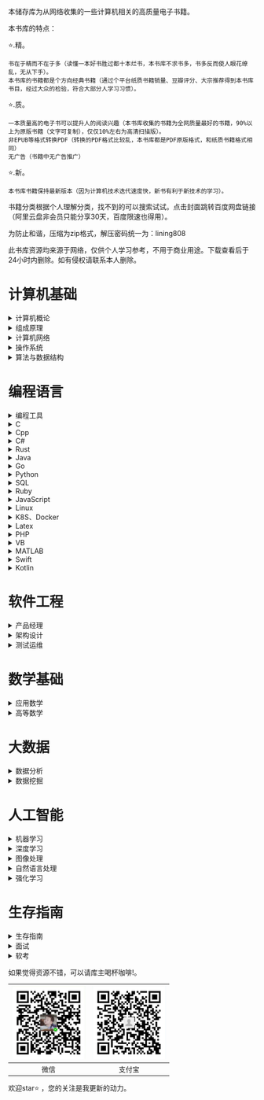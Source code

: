 本储存库为从网络收集的一些计算机相关的高质量电子书籍。

本书库的特点：

⭐.精。

    书在于精而不在于多（读懂一本好书胜过都十本烂书，本书库不求书多，书多反而使人眼花缭乱，无从下手）。
    本书库的书籍都是个方向经典书籍（通过个平台纸质书籍销量、豆瓣评分、大宗推荐得到本书库书目，经过大众的检验，符合大部分人学习习惯）。

⭐.质。

    一本质量高的电子书可以提升人的阅读兴趣（本书库收集的书籍为全网质量最好的书籍，90%以上为原版书籍（文字可复制），仅仅10%左右为高清扫描版）。
    非EPUB等格式转换PDF（转换的PDF格式比较乱，本书库都是PDF原版格式，和纸质书籍格式相同）
    无广告（书籍中无广告推广）

⭐.新。

    本书库书籍保持最新版本（因为计算机技术迭代速度快，新书有利于新技术的学习）。

书籍分类根据个人理解分类，找不到的可以搜索试试。点击封面跳转百度网盘链接（阿里云盘非会员只能分享30天，百度限速也得用）。

为防止和谐，压缩为zip格式，解压密码统一为：lining808

此书库资源均来源于网络，仅供个人学习参考，不用于商业用途。下载查看后于24小时内删除。如有侵权请联系本人删除。

# 计算机基础

<details>
<summary>计算机概论</summary>

| <a href=" "> <img src="images/计算机概论/大话计算机 卷1-3.jpg" width="150px"   /></a> | <a href=" "> <img src="images/计算机概论/计算机科学技术百科全书 (第三版).jpg" width="150px"   /></a> | <a href=" "> <img src="images/计算机概论/计算机科学概论 (第13版).jpg" width="150px"   /></a> | <a href=" "> <img src="images/计算机概论/计算机科学导论（第4版）.jpg" width="150px"  /></a> |
|----------------------------------------------------------------------------|-----------------------------------------------------------------------------------|--------------------------------------------------------------------------------|-----------------------------------------------------------------------------|
| 大话计算机 卷1-3                                                                 | 计算机科学技术百科全书<br> (第三版)                                                             | 计算机科学概论<br> (第13版)                                                             | 计算机科学导论<br>（第4版）                                                            |

</details>


<details>
<summary>组成原理</summary>

| <a href=" "> <img src="images/组成原理/计算机组成  结构化方法（原书第6版）.jpg" width="150px"  /></a> | <a href=" "> <img src="images/组成原理/计算机组成与设计 硬件软件接口 (第5版).jpg" width="150px"   /></a> | <a href=" "> <img src="images/组成原理/计算机组成与设计：硬件软件接口（ARM版）.jpg" width="150px"   /></a> | <a href=" "> <img src="images/组成原理/计算机组成与设计：硬件软件接口（RISC-V版）.jpg" width="150px"   /></a> | <a href=" "> <img src="images/组成原理/手把手教你设计CPU-RISC-V处理器篇.jpg" width="150px"  /></a> |
|-----------------------------------------------------------------------------------|--------------------------------------------------------------------------------------|--------------------------------------------------------------------------------------|-----------------------------------------------------------------------------------------|-------------------------------------------------------------------------------------|
| 计算机组成 <br>（原书第6版）                                                                 | 计算机组成与设计 <br> (第5版)                                                                  | 计算机组成与设计<br>（ARM版）                                                                   | 计算机组成与设计<br>（原书第5版·RISC-V版）                                                             | 手把手教你设计<br>CPU-RISC-V处理器篇                                                           |

| <a href=" "> <img src="images/组成原理/电脑组装、维护、维修全能一本通.jpg" width="150px"   /></a> | <a href=" "> <img src="images/组成原理/计算机组装与维护.jpg" width="150px"  /></a> |
|--------------------------------------------------------------------------------|------------------------------------------------------------------------|
| 电脑组装、维护、维修<br>全能一本通                                                            | 计算机组装与维护                                                               |

</details>

<details>
<summary>计算机网络</summary>

| <a href=" "> <img src="images/计算机网络/计算机网络 (第8版).jpg" width="150px"  /></a> | <a href=" "> <img src="images/计算机网络/计算机网络 自顶向下方法 (第七版).jpg" width="150px"   /></a> | <a href=" "> <img src="images/计算机网络/网络是怎样连接的.jpg" width="150px"   /></a> | <a href=" "> <img src="images/计算机网络/TCP IP详解 (第2版).jpg" width="150px"   /></a> | <a href=" "> <img src="images/计算机网络/计算机网络 系统方法 (第5版).jpg" width="150px"  /></a> |
|----------------------------------------------------------------------------|------------------------------------------------------------------------------------|--------------------------------------------------------------------------|--------------------------------------------------------------------------------|---------------------------------------------------------------------------------|
| 计算机网络 (第8版)                                                                | 计算机网络 <br>自顶向下方法 (第七版)                                                             | 网络是怎样连接的                                                                 | TCP IP详解 (第2版)                                                                 | 计算机网络 <br>系统方法 (第5版)                                                            |

| <a href=" "> <img src="images/计算机网络/图解HTTP.jpg" width="150px"   /></a> | <a href=" "> <img src="images/计算机网络/图解TCPIP协议.jpg" width="150px"  /></a> |
|------------------------------------------------------------------------|--------------------------------------------------------------------------|
| 图解HTTP                                                                 | 图解TCPIP协议                                                                |

</details>

<details>
<summary>操作系统</summary>

| <a href=" "> <img src="images/操作系统/深入理解计算机系统（原书第3版）.jpg" width="150px"   /></a> | <a href=" "> <img src="images/操作系统/现代操作系统 (第4版).jpg" width="150px"   /></a> | <a href=" "> <img src="images/操作系统/操作系统导论.jpg" width="150px"  /></a> |
|---------------------------------------------------------------------------------|-----------------------------------------------------------------------------|----------------------------------------------------------------------|
| 深入理解计算机系统<br>（原书第3版）                                                            | 现代操作系统<br> (第4版)                                                            | 操作系统导论                                                               |

</details>

<details>
<summary>算法与数据结构</summary>

| <a href=" "> <img src="images/算法与数据结构/算法导论（原书第3版）.jpg" width="150px"  /></a> | <a href=" "> <img src="images/算法与数据结构/算法  (第4版).jpg" width="150px"   /></a> | <a href=" "> <img src="images/算法与数据结构/计算机程序设计艺术1.jpg" width="150px"   /></a> | <a href=" "> <img src="images/算法与数据结构/labuladong的算法小抄 .jpg" width="150px"   /></a> | <a href=" "> <img src="images/算法与数据结构/LeetCode 101 (C++ Version).jpg" width="150px"  /></a> |
|------------------------------------------------------------------------------|-----------------------------------------------------------------------------|------------------------------------------------------------------------------|------------------------------------------------------------------------------------|---------------------------------------------------------------------------------------------|
| 算法导论<br>（原书第3版）                                                              | 算法  (第4版)                                                                   | 计算机程序设计艺术                                                                    | labuladong的<br>算法小抄                                                                | LeetCode 101 <br>(C++ Version)                                                              |

| <a href=" "> <img src="images/算法与数据结构/编程珠玑.jpg" width="150px"  /></a> | <a href=" "> <img src="images/算法与数据结构/大话数据结构【溢彩加强版】.jpg" width="150px"   /></a> | <a href=" "> <img src="images/算法与数据结构/算法图解.jpg" width="150px"   /></a> | <a href=" "> <img src="images/算法与数据结构/漫画算法 小灰的算法之旅.jpg" width="150px"   /></a> | <a href=" "> <img src="images/算法与数据结构/数据结构 (第3版).jpg" width="150px"  /></a> |
|-----------------------------------------------------------------------|---------------------------------------------------------------------------------|------------------------------------------------------------------------|--------------------------------------------------------------------------------|-----------------------------------------------------------------------------|
| 编程珠玑                                                                  | 大话数据结构<br>【溢彩加强版】                                                               | 算法图解                                                                   | 漫画算法 小灰的算法之旅                                                                   | 数据结构 (第3版)                                                                  |

| <a href=" "> <img src="images/算法与数据结构/数据结构与算法分析 C语言描述（原书第2版）.jpg" width="150px"  /></a> | <a href=" "> <img src="images/算法与数据结构/数据结构与算法图解.jpg" width="150px"   /></a> | <a href=" "> <img src="images/算法与数据结构/算法笔记.jpg" width="150px"   /></a> | <a href=" "> <img src="images/算法与数据结构/算法精粹.jpg" width="150px"   /></a> | <a href=" "> <img src="images/算法与数据结构/算法设计与分析基础 (第3版).jpg" width="150px"  /></a> |
|-----------------------------------------------------------------------------------------|-----------------------------------------------------------------------------|------------------------------------------------------------------------|------------------------------------------------------------------------|----------------------------------------------------------------------------------|
| 数据结构与算法分析<br> C语言描述（原书第2版）                                                              | 数据结构与算法图解                                                                   | 算法笔记                                                                   | 算法精粹                                                                   | 算法设计与分析基础 <br>(第3版)                                                              |

</details>

# 编程语言

<details>
<summary>编程工具</summary>

| <a href=" "> <img src="images/编程工具/PyCharm 中文指南（Win版）v2.0.jpg" width="150px"   /></a> | <a href=" "> <img src="images/编程工具/VSCode权威指南.jpg" width="150px"   /></a> | <a href=" "> <img src="images/编程工具/精通Git (第2版).jpg" width="150px"  /></a> |
|---------------------------------------------------------------------------------------|---------------------------------------------------------------------------|---------------------------------------------------------------------------|
| PyCharm 中文指南<br>（Win版）v2.0                                                            | VSCode权威指南                                                                | 精通Git (第2版)                                                               |

</details>

<details>
<summary>C</summary>

| <a href="https://www.aliyundrive.com/s/2WgK4Q8jePB"> <img src="images/C/C程序设计语言（第2版）.jpg" width="150px"  /></a> | <a href="https://www.aliyundrive.com/s/G61ZLWWcwwf"> <img src="images/C/C Primer Plus（第6版）.jpg" width="150px"   /></a> | <a href="https://www.aliyundrive.com/s/exG7bkEQFQM"> <img src="images/C/C语言程序设计 现代方法 (第2版.修订版).jpg" width="150px"   /></a> | <a href="https://www.aliyundrive.com/s/ndY5mSfWGP5"> <img src="images/C/C和指针.jpg" width="150px"  /></a> |
|-----------------------------------------------------------------------------------------------------------------|------------------------------------------------------------------------------------------------------------------------|----------------------------------------------------------------------------------------------------------------------------|---------------------------------------------------------------------------------------------------------|
| C程序设计语言<br>（第2版）                                                                                                | C Primer Plus<br>（第6版）                                                                                                 | C语言程序设计<br>现代方法 (第2版修订版)                                                                                                   | C和指针                                                                                                    |

</details>


<details>
<summary>Cpp</summary>

| <a href="https://www.aliyundrive.com/s/4r9SB5zsibz"> <img src="images/Cpp/C++ Primer (第5版).jpg" width="150px"  /></a> | <a href="https://www.aliyundrive.com/s/Kw8koygqdFk"> <img src="images/Cpp/C++ Primer习题集（第5版）.jpg" width="150px"   /></a> | <a href="https://www.aliyundrive.com/s/zfeuE9JyPKh"> <img src="images/Cpp/C++ Primer Plus (第6版).jpg" width="150px"   /></a> | <a href="https://www.aliyundrive.com/s/ztPFxEkChdC"> <img src="images/Cpp/C++标准库 (第2版) .jpg" width="150px"   /></a> | <a href="https://www.aliyundrive.com/s/xdssexskRE7"> <img src="images/Cpp/C++程序设计语言（特别版）.jpg" width="150px"  /></a> |
|-----------------------------------------------------------------------------------------------------------------------|--------------------------------------------------------------------------------------------------------------------------|-----------------------------------------------------------------------------------------------------------------------------|---------------------------------------------------------------------------------------------------------------------|---------------------------------------------------------------------------------------------------------------------|
| C++ Primer<br>(第5版)                                                                                                   | C++ Primer习题集<br>（第5版）                                                                                                   | C++ Primer Plus<br> (第6版)                                                                                                   | C++标准库<br>(第2版)                                                                                                     | C++程序设计语言<br>（特别版）                                                                                                  |

| <a href="https://www.aliyundrive.com/s/UpPk3XjTEmU"> <img src="images/Cpp/C++程序设计语言 第1～3部分（第4版）.jpg" width="150px"  /></a> | <a href="https://www.aliyundrive.com/s/9TB5iwj2LeJ"> <img src="images/Cpp/C++程序设计语言 第4部分（第4版）.jpg" width="150px"   /></a> | <a href="https://www.aliyundrive.com/s/GBemcPtuvzA"> <img src="images/Cpp/C++20高级编程（第5版）.jpg" width="150px"   /></a> | <a href="https://www.aliyundrive.com/s/AKq8BuXhzgj"> <img src="images/Cpp/Effective Modern C++.jpg" width="150px"   /></a> | <a href="https://www.aliyundrive.com/s/pQZmpEeyNem"> <img src="images/Cpp/More Effective C++.jpg" width="150px"  /></a> |
|----------------------------------------------------------------------------------------------------------------------------|---------------------------------------------------------------------------------------------------------------------------|----------------------------------------------------------------------------------------------------------------------|----------------------------------------------------------------------------------------------------------------------------|-------------------------------------------------------------------------------------------------------------------------|
| C++程序设计语言<br>第1～3部分（第4版）                                                                                                   | C++程序设计语言<br>第4部分（第4版）                                                                                                    | C++20高级编程<br>（第5版）                                                                                                   | Effective Modern C++                                                                                                       | More Effective C++                                                                                                      |

| <a href="https://www.aliyundrive.com/s/UpPk3XjTEmU"> <img src="images/Cpp/明解C++.jpg" width="150px"  /></a> | <a href="https://www.aliyundrive.com/s/9TB5iwj2LeJ"> <img src="images/Cpp/C++ Templates (第2版·中文版).jpg" width="150px"   /></a> | 
|------------------------------------------------------------------------------------------------------------|-------------------------------------------------------------------------------------------------------------------------------|
| 明解C++                                                                                                      | C++ Templates<br> (第2版·中文版)                                                                                                   | 

</details>


<details>
<summary>C#</summary>

| <a href="https://www.aliyundrive.com/s/Ek9CSW2t1G4"> <img src="images/Csharp/深入理解C（第3版）.jpg" width="150px"  /></a> | <a href="https://www.aliyundrive.com/s/4Z8meSc2ZXa"> <img src="images/Csharp/C 图解教程  (第5版).jpg" width="150px"   /></a> |
|--------------------------------------------------------------------------------------------------------------------|------------------------------------------------------------------------------------------------------------------------|
| 深入理解C#<br>（第3版）                                                                                                    | C# 图解教程<br>(第5版)                                                                                                       | 

</details>

<details>
<summary>Rust</summary>

| <a href="https://www.aliyundrive.com/s/Ek9CSW2t1G4"> <img src="images/Rust/Rust 程序设计（第2版）.jpg" width="150px"  /></a> | <a href="https://www.aliyundrive.com/s/4Z8meSc2ZXa"> <img src="images/Rust/精通Rust(第2版).jpg" width="150px"   /></a> |
|----------------------------------------------------------------------------------------------------------------------|--------------------------------------------------------------------------------------------------------------------|
| Rust 程序设计<br>（第2版）                                                                                                   | 精通Rust(第2版)                                                                                                        | 

</details>

<details>
<summary>Java</summary>

| <a href=" "> <img src="images/Java/Java编程思想 (第5版).jpg" width="150px"  /></a> | <a href=" "> <img src="images/Java/深入理解Java虚拟机（第3版）.jpg" width="150px"   /></a> | <a href=" "> <img src="images/Java/Java核心技术·卷I（原书第12版）.jpg" width="150px"   /></a> | <a href=" "> <img src="images/Java/Java实战 (第2版).jpg" width="150px"   /></a> | <a href=" "> <img src="images/Java/Effective Java (第3版).jpg" width="150px"  /></a> |
|------------------------------------------------------------------------------|---------------------------------------------------------------------------------|------------------------------------------------------------------------------------|-----------------------------------------------------------------------------|------------------------------------------------------------------------------------|
| Java编程思想<br> (第5版)                                                           | 深入理解Java虚拟机<br>（第3版）                                                            | Java核心技术<br>（原书第12版）                                                               | Java实战 (第2版)                                                                | Effective Java<br> (第3版)                                                           |

| <a href=" "> <img src="images/Java/spring boot Vue3.jpg" width="150px"  /></a> | <a href=" "> <img src="images/Java/spring boot实战：.jpg" width="150px"   /></a> | <a href=" "> <img src="images/Java/Spring Boot实战.jpg" width="150px"   /></a> | <a href=" "> <img src="images/Java/Spring实战（第6版）.jpg" width="150px"   /></a> | <a href=" "> <img src="images/Java/Spring微服务实战（第2版）.jpg" width="150px"  /></a> |
|--------------------------------------------------------------------------------|-------------------------------------------------------------------------------|------------------------------------------------------------------------------|------------------------------------------------------------------------------|--------------------------------------------------------------------------------|
| spring boot Vue3                                                               | spring boot实战：                                                                | Spring Boot实战                                                                | Spring实战（第6版）                                                                | Spring微服务实战<br>（第2版）                                                           |

</details>


<details>
<summary>Go</summary>

| <a href=" "> <img src="images/Go/Go语言圣经.jpg" width="150px"   /></a> | <a href=" "> <img src="images/Go/Go语言学习笔记.jpg" width="150px"  /></a> |
|---------------------------------------------------------------------|----------------------------------------------------------------------|
| Go程序设计语言                                                            | Go语言学习笔记                                                             |

</details>

<details>
<summary>Python</summary>

| <a href=" "> <img src="images/Python/Effect Python.jpg" width="150px"  /></a> | <a href=" "> <img src="images/Python/Flash Web开发 (第2版).jpg" width="150px"   /></a> | <a href=" "> <img src="images/Python/Flask Web开发实战.jpg" width="150px"   /></a> | <a href=" "> <img src="images/Python/Pandas数据处理与分析.jpg" width="150px"   /></a> | <a href=" "> <img src="images/Python/Python asyncio 并发编程.jpg" width="150px"  /></a> |
|-------------------------------------------------------------------------------|------------------------------------------------------------------------------------|--------------------------------------------------------------------------------|--------------------------------------------------------------------------------|-------------------------------------------------------------------------------------|
| Effect Python                                                                 | Flash Web开发<br> (第2版)                                                              | Flask Web开发实战                                                                  | Pandas数据处理与分析                                                                  | Python asyncio <br>并发编程                                                             |

| <a href=" "> <img src="images/Python/Python Qt GUI与数据可视化编程.jpg" width="150px"  /></a> | <a href=" "> <img src="images/Python/Python3网络爬虫开发实战 第2版.jpg" width="150px"   /></a> | <a href=" "> <img src="images/Python/Python编程：从入门到实践（第3版）.jpg" width="150px"   /></a> | <a href=" "> <img src="images/Python/Python基础教程 (第3版).jpg" width="150px"   /></a> | <a href=" "> <img src="images/Python/Python让繁琐工作自动化.jpg" width="150px"  /></a> |
|---------------------------------------------------------------------------------------|--------------------------------------------------------------------------------------|---------------------------------------------------------------------------------------|-----------------------------------------------------------------------------------|--------------------------------------------------------------------------------|
| Python Qt GUI与<br>数据可视化编程                                                             | Python3网络爬虫<br>开发实战 第2版                                                              | Python编程<br>从入门到实践<br>（第3版）                                                           | Python基础教程<br> (第3版)                                                              | Python让繁琐工作<br>自动化                                                             |

| <a href=" "> <img src="images/Python/Python网络爬虫权威指南 (第2版).jpg" width="150px"  /></a> | <a href=" "> <img src="images/Python/Selenium3自动化测试实战.jpg" width="150px"   /></a> | <a href=" "> <img src="images/Python/SQLAlchemy Python数据库实战.jpg" width="150px"   /></a> | <a href=" "> <img src="images/Python/流畅的 Python（第2版）.jpg" width="150px"   /></a> | <a href=" "> <img src="images/Python/明解Python.jpg" width="150px"  /></a> |
|--------------------------------------------------------------------------------------|-----------------------------------------------------------------------------------|-----------------------------------------------------------------------------------------|----------------------------------------------------------------------------------|--------------------------------------------------------------------------|
| Python网络爬虫权威<br>指南 (第2版)                                                             | Selenium3自动化测<br>试实战                                                              | SQLAlchemy <br>Python数据库实战                                                              | 流畅的 Python（第2版）                                                                  | 明解Python                                                                 |

</details>

<details>
<summary>SQL</summary>

| <a href=" "> <img src="images/SQL/MySQL基础教程.jpg" width="150px"  /></a> | <a href=" "> <img src="images/SQL/MySQL是怎样运行的.jpg" width="150px"   /></a> | <a href=" "> <img src="images/SQL/SQL必知必会 (第5版).jpg" width="150px"   /></a> | <a href=" "> <img src="images/SQL/SQL基础教程 (第2版).jpg" width="150px"   /></a> | <a href=" "> <img src="images/SQL/SQL进阶教程.jpg" width="150px"  /></a> |
|------------------------------------------------------------------------|---------------------------------------------------------------------------|-----------------------------------------------------------------------------|-----------------------------------------------------------------------------|----------------------------------------------------------------------|
| MySQL基础教程                                                              | MySQL是怎样运行的                                                               | SQL必知必会<br> (第5版)                                                           | SQL基础教程 (第2版)                                                               | SQL进阶教程                                                              |

| <a href=" "> <img src="images/SQL/高性能MYSQL（第3版).jpg" width="150px"  /></a> | <a href=" "> <img src="images/SQL/高性能MYSQL（第四版）.jpg" width="150px"   /></a> | <a href=" "> <img src="images/SQL/数据库系统概念 (第6版).jpg" width="150px"   /></a> | <a href=" "> <img src="images/SQL/Redis开发与运维.jpg" width="150px"   /></a> | <a href=" "> <img src="images/SQL/Redis设计与实现.jpg" width="150px"  /></a> |
|----------------------------------------------------------------------------|-----------------------------------------------------------------------------|-----------------------------------------------------------------------------|--------------------------------------------------------------------------|-------------------------------------------------------------------------|
| 高性能MYSQL<br>（第3版)                                                          | 高性能MYSQL<br>（第四版）                                                           | 数据库系统概念<br> (第6版)                                                           | Redis开发与运维                                                               | Redis设计与实现                                                              |

| <a href=" "> <img src="images/SQL/正则表达式必知必会 (修订版).jpg" width="150px"   /></a> | <a href=" "> <img src="images/SQL/正则指引（第2版）.jpg" width="150px"  /></a> |
|-------------------------------------------------------------------------------|------------------------------------------------------------------------|
| 正则表达式必知必会<br> (修订版)                                                           | 正则指引（第2版）                                                              |

</details>

<details>
<summary>Ruby</summary>
</details>

<details>
<summary>JavaScript</summary>

| <a href=" "> <img src="images/JavaScript/你不知道的JavaScript.jpg" width="150px"  /></a> | <a href=" "> <img src="images/JavaScript/JavaScript高级程序设计 (第4版).jpg" width="150px"   /></a> | <a href=" "> <img src="images/JavaScript/JavaScript权威指南 (第7版).jpg" width="150px"   /></a> | <a href=" "> <img src="images/JavaScript/vue.jpg" width="150px"   /></a> | <a href=" "> <img src="images/JavaScript/深入解析CSS.jpg" width="150px"  /></a> |
|-------------------------------------------------------------------------------------|---------------------------------------------------------------------------------------------|-------------------------------------------------------------------------------------------|--------------------------------------------------------------------------|-----------------------------------------------------------------------------|
| 你不知道的JavaScript                                                                     | JavaScript高级程序设计<br> (第4版)                                                                  | JavaScript权威指南<br> (第7版)                                                                  | vue.js设计与实现                                                              | 深入解析CSS                                                                     |

| <a href=" "> <img src="images/JavaScript/CSS世界.jpg" width="150px"  /></a> | <a href=" "> <img src="images/JavaScript/CSS新世界.jpg" width="150px"   /></a> | <a href=" "> <img src="images/JavaScript/CSS选择器世界.jpg" width="150px"   /></a> | <a href=" "> <img src="images/JavaScript/深入浅出Node.jpg" width="150px"   /></a> | <a href=" "> <img src="images/JavaScript/小程序开发原理与实战.jpg" width="150px"  /></a> |
|---------------------------------------------------------------------------|-----------------------------------------------------------------------------|-------------------------------------------------------------------------------|-------------------------------------------------------------------------------|--------------------------------------------------------------------------------|
| CSS世界                                                                     | CSS新世界                                                                      | CSS选择器世界                                                                      | 深入浅出Node                                                                      | 小程序开发原理与实战                                                                     |

</details>


<details>
<summary>Linux</summary>

| <a href="https://www.aliyundrive.com/s/s5v1xxBinLw"> <img src="images/Linux/Linux UNIX系统编程手册.jpg" width="150px"  /></a> | <a href="https://www.aliyundrive.com/s/HfoHsHkteK9"> <img src="images/Linux/Linux常用命令自学手册.jpg" width="150px"   /></a> | <a href="https://www.aliyundrive.com/s/g16MXfg64Jv"> <img src="images/Linux/Linux命令行与Shell脚本编程大全 (第4版).jpg" width="150px"   /></a> | <a href="https://www.aliyundrive.com/s/ewNmfFWHWuy"> <img src="images/Linux/Linux命令行大全（第2版）.jpg" width="150px"   /></a> | <a href="https://www.aliyundrive.com/s/PdxVbpUw3Xf"> <img src="images/Linux/Unix&Liunx大学教程.jpg" width="150px"  /></a> |
|-------------------------------------------------------------------------------------------------------------------------|-----------------------------------------------------------------------------------------------------------------------|------------------------------------------------------------------------------------------------------------------------------------|-------------------------------------------------------------------------------------------------------------------------|-----------------------------------------------------------------------------------------------------------------------|
| Linux UNIX系统编程手册                                                                                                        | Linux常用命令自学手册                                                                                                         | Linux命令行与<br>Shell脚本编程大全<br>(第4版)                                                                                                  | Linux命令行大全<br>（第2版）                                                                                                     | Unix&Liunx<br>大学教程                                                                                                    |

| <a href="https://www.aliyundrive.com/s/ccDP3Sw8Pxs"> <img src="images/Linux/UNIX环境高级编程 (第3版).jpg" width="150px"  /></a> | <a href="https://www.aliyundrive.com/s/ahjE7LbDZsM"> <img src="images/Linux/UNIX编程艺术.jpg" width="150px"   /></a> | <a href="https://www.aliyundrive.com/s/Bhmcsh3GDqb"> <img src="images/Linux/UNIX网络编程 卷1 (第3版).jpg" width="150px"   /></a> | <a href="https://www.aliyundrive.com/s/Er3QKK5rKs8"> <img src="images/Linux/UNIX网络编程 卷2 (第2版).jpg" width="150px"   /></a> | <a href="https://www.aliyundrive.com/s/At9Bi96DQq8"> <img src="images/Linux/深入Linux内核架构.jpg" width="150px"  /></a> |
|-------------------------------------------------------------------------------------------------------------------------|------------------------------------------------------------------------------------------------------------------|---------------------------------------------------------------------------------------------------------------------------|---------------------------------------------------------------------------------------------------------------------------|--------------------------------------------------------------------------------------------------------------------|
| UNIX环境高级编程<br>(第3版)                                                                                                     | UNIX编程艺术                                                                                                         | UNIX网络编程 <br>卷1 (第3版)                                                                                                     | UNIX网络编程<br> 卷2 (第2版)                                                                                                     | 深入Linux内核架构                                                                                                        |

| <a href="https://www.aliyundrive.com/s/Y4cGnhapbZ7"> <img src="images/Linux/鸟哥的Linux私房菜 (第3版).jpg" width="150px"  /></a> | <a href="https://www.aliyundrive.com/s/nEiQdeZqcaG"> <img src="images/Linux/鸟哥的Linux私房菜 (第4版).jpg" width="150px"   /></a> | <a href="https://www.aliyundrive.com/s/Cink8nKpAKF"> <img src="images/Linux/Vim实用技巧 (第2版).jpg" width="150px"   /></a> | <a href="https://www.aliyundrive.com/s/Er3QKK5rKs8"> <img src="images/Linux/Ubuntu Linux操作系统：微课版.jpg" width="150px"   /></a> | <a href="https://www.aliyundrive.com/s/Er3QKK5rKs8"> <img src="images/Linux/Linux网络操作系统项目教程（RHEL 7.4CentOS 7.4）（第3版）.jpg" width="150px"   /></a> |
|--------------------------------------------------------------------------------------------------------------------------|---------------------------------------------------------------------------------------------------------------------------|-----------------------------------------------------------------------------------------------------------------------|------------------------------------------------------------------------------------------------------------------------------|--------------------------------------------------------------------------------------------------------------------------------------------------|
| 鸟哥的Linux私房菜<br>(第3版)                                                                                                     | 鸟哥的Linux私房菜<br>(第4版)                                                                                                      | Vim实用技巧<br>(第2版)                                                                                                      | Ubuntu Linux操作系统<br>微课版                                                                                                      | Linux网络操作系统<br>项目教程（CentOS 7.4）<br>（第3版）                                                                                                         |

</details>

<details>
<summary>K8S、Docker</summary>

| <a href=" "> <img src="images/K8S/Docker 容器与容器云（第2版）.jpg" width="150px"  /></a> | <a href=" "> <img src="images/K8S/Kubernetes修炼手册.jpg" width="150px"   /></a> | <a href=" "> <img src="images/K8S/kubernet权威指南.jpg" width="150px"   /></a> | <a href=" "> <img src="images/K8S/深入剖析Kubernetes.jpg" width="150px"   /></a> | <a href=" "> <img src="images/K8S/深入浅出Docker.jpg" width="150px"  /></a> |
|---------------------------------------------------------------------------------|------------------------------------------------------------------------------|----------------------------------------------------------------------------|------------------------------------------------------------------------------|-------------------------------------------------------------------------|
| Docker 容器与容器云<br>（第2版）                                                          | Kubernetes修炼手册                                                               | kubernet权威指南                                                               | 深入剖析Kubernetes                                                               | 深入浅出Docker                                                              |

</details>

<details>
<summary>Latex</summary>

| <a href=" "> <img src="images/Latex/Latex Notes 雷太赫排版系统简介.jpg" width="150px"  /></a> |
|--------------------------------------------------------------------------------------|
| Latex Notes <br>雷太赫排版系统简介                                                            |

</details>

<details>
<summary>PHP</summary>
</details>

<details>
<summary>VB</summary>
</details>

<details>
<summary>MATLAB</summary>

| <a href=" "> <img src="images/MATLAB/MATLAB从入门到精通.jpg" width="150px"  /></a> |
|------------------------------------------------------------------------------|
| MATLAB从入门到精通                                                                 |

</details>

<details>
<summary>Swift</summary>
</details>

<details>
<summary>Kotlin</summary>

| <a href=" "> <img src="images/Kotlin/Android编程权威指南.jpg" width="150px"  /></a> |
|-------------------------------------------------------------------------------|
| Android编程权威指南                                                                 |

</details>

# 软件工程

<details>
<summary>产品经理</summary>
</details>

<details>
<summary>架构设计</summary>

| <a href=" "> <img src="images/架构设计/大话设计模式.jpg" width="150px"  /></a> | <a href=" "> <img src="images/架构设计/凤凰架构.jpg" width="150px"   /></a> | <a href=" "> <img src="images/架构设计/架构整洁之道.jpg" width="150px"   /></a> | <a href=" "> <img src="images/架构设计/设计模式 可复用面向对象软件的基础（典藏版）.jpg" width="150px"   /></a> | <a href=" "> <img src="images/架构设计/设计模式的艺术：软件开发人员内功修炼之道.jpg" width="150px"  /></a> |
|----------------------------------------------------------------------|---------------------------------------------------------------------|-----------------------------------------------------------------------|---------------------------------------------------------------------------------------|------------------------------------------------------------------------------------|
| 大话设计模式                                                               | 凤凰架构                                                                | 架构整洁之道                                                                | 设计模式 可复用<br>面向对象软件的<br>基础（典藏版）                                                        | 设计模式的艺术<br>软件开发人员内功<br>修炼之道                                                        |

| <a href=" "> <img src="images/架构设计/设计模式之美.jpg" width="150px"   /></a> | <a href=" "> <img src="images/架构设计/图解设计模式.jpg" width="150px"   /></a> | <a href=" "> <img src="images/架构设计/微服务架构设计模式.jpg" width="150px"  /></a> |
|-----------------------------------------------------------------------|-----------------------------------------------------------------------|-------------------------------------------------------------------------|
| 设计模式之美                                                                | 图解设计模式                                                                | 微服务架构设计模式                                                               |

</details>

<details>
<summary>测试运维</summary>

| <a href=" "> <img src="images/测试运维/全栈性能测试修炼宝典JMeter实战.jpg" width="150px"  /></a> |
|----------------------------------------------------------------------------------|
| 全栈性能测试修炼宝典<br>JMeter实战                                                           |

</details>

# 数学基础

<details>
<summary>应用数学</summary>

| <a href=" "> <img src="images/应用数学/程序员的数学 (第2版).jpg" width="150px"  /></a> | <a href=" "> <img src="images/应用数学/程序员的数学 2 概率统计.jpg" width="150px"   /></a> | <a href=" "> <img src="images/应用数学/程序员的数学 3 线性代数.jpg" width="150px"   /></a> | <a href=" "> <img src="images/应用数学/程序员数学.jpg" width="150px"   /></a> | <a href=" "> <img src="images/应用数学/从零开始：机器学习的数学原理和算法实践.jpg" width="150px"  /></a> |
|----------------------------------------------------------------------------|------------------------------------------------------------------------------|------------------------------------------------------------------------------|----------------------------------------------------------------------|-----------------------------------------------------------------------------------|
| 程序员的数学<br> (第2版)                                                           | 程序员的数学<br> 2 概率统计                                                            | 程序员的数学<br> 3 线性代数                                                            | 程序员数学                                                                | 从零开始 机器学习<br>的数学原理和算法实践                                                           |

| <a href=" "> <img src="images/应用数学/改变世界的17个方程.jpg" width="150px"  /></a> | <a href=" "> <img src="images/应用数学/机器学习的数学.jpg" width="150px"   /></a> | <a href=" "> <img src="images/应用数学/计算机科学中的数学：信息与智能时代的必修课.jpg" width="150px"   /></a> | <a href=" "> <img src="images/应用数学/具体数学 计算机科学基础 (第2版).jpg" width="150px"   /></a> | <a href=" "> <img src="images/应用数学/深度学习的数学.jpg" width="150px"  /></a> |
|--------------------------------------------------------------------------|------------------------------------------------------------------------|--------------------------------------------------------------------------------------|-----------------------------------------------------------------------------------|-----------------------------------------------------------------------|
| 改变世界的17个方程                                                               | 机器学习的数学                                                                | 计算机科学中的数学<br>信息与智能时代的必修课                                                             | 具体数学<br>计算机科学基础 <br>(第2版)                                                         | 深度学习的数学                                                               |

| <a href=" "> <img src="images/应用数学/数学之美（第三版）.jpg" width="150px"   /></a> | <a href=" "> <img src="images/应用数学/统计学习方法 (第2版).jpg" width="150px"   /></a> | <a href=" "> <img src="images/应用数学/吴军数学通识讲义.jpg" width="150px"   /></a> |
|--------------------------------------------------------------------------|-----------------------------------------------------------------------------|-------------------------------------------------------------------------|
| 数学之美（第三版）                                                                | 统计学习方法<br> (第2版)                                                            | 吴军数学通识讲义                                                                |

</details>


<details>
<summary>高等数学</summary>

| <a href=" "> <img src="images/高等数学/纯数学教程 (第9版).jpg" width="150px"  /></a> | <a href=" "> <img src="images/高等数学/复分析 可视化方法.jpg" width="150px"   /></a> | <a href=" "> <img src="images/高等数学/概率导论 (第2版).jpg" width="150px"   /></a> | <a href=" "> <img src="images/高等数学/线性代数及其应用 (第4版).jpg" width="150px"   /></a> | <a href=" "> <img src="images/高等数学/线性代数应该这样学 (第3版).jpg" width="150px"  /></a> |
|---------------------------------------------------------------------------|--------------------------------------------------------------------------|---------------------------------------------------------------------------|-------------------------------------------------------------------------------|-------------------------------------------------------------------------------|
| 纯数学教程 <br>(第9版)                                                           | 复分析<br>可视化方法                                                             | 概率导论 (第2版)                                                                | 线性代数及其应用 <br>(第4版)                                                            | 线性代数应该这样学<br> (第3版)                                                           |

| <a href=" "> <img src="images/高等数学/离散数学及其应用（原书第8版）.jpg" width="150px"  /></a> | <a href=" "> <img src="images/高等数学/组合数学 (第5版).jpg" width="150px"   /></a> | <a href=" "> <img src="images/高等数学/普林斯顿概率论读本.jpg" width="150px"   /></a> | <a href=" "> <img src="images/高等数学/普林斯顿数学分析读本.jpg" width="150px"   /></a> | <a href=" "> <img src="images/高等数学/普林斯顿微积分读本 (修订版).jpg" width="150px"  /></a> |
|-------------------------------------------------------------------------------|---------------------------------------------------------------------------|--------------------------------------------------------------------------|---------------------------------------------------------------------------|-------------------------------------------------------------------------------|
| 离散数学及其应用<br>（原书第8版）                                                           | 组合数学 (第5版)                                                                | 普林斯顿概率论读本                                                                | 普林斯顿数学分析读本                                                                | 普林斯顿微积分读本<br> (修订版)                                                           |

</details>

# 大数据

<details>

<summary>数据分析</summary>

| <a href=" "> <img src="images/数据分析/Hadoop权威指南.jpg" width="150px"   /></a> | <a href=" "> <img src="images/数据分析/Python数据科学手册.jpg" width="150px"   /></a> | <a href=" "> <img src="images/数据分析/利用Python进行数据分析 原书第2版.jpg" width="150px"  /></a> |
|---------------------------------------------------------------------------|-----------------------------------------------------------------------------|------------------------------------------------------------------------------------|
| Hadoop权威指南                                                                | Python数据科学手册                                                                | 利用Python进行数据分析<br> 原书第2版                                                           |

</details>

<details>
<summary>数据挖掘</summary>

| <a href=" "> <img src="images/数据挖掘/数据密集型应用系统设计.jpg" width="150px"   /></a> | <a href=" "> <img src="images/数据挖掘/数据挖掘 概念与技术 (第3版).jpg" width="150px"   /></a> | <a href=" "> <img src="images/数据挖掘/数据挖掘导论 (完整版).jpg" width="150px"  /></a> |
|----------------------------------------------------------------------------|---------------------------------------------------------------------------------|----------------------------------------------------------------------------|
| 数据密集型应用系统设计                                                                | 数据挖掘 概念与技术<br> (第3版)                                                            | 数据挖掘导论<br> (完整版)                                                           |

</details>

# 人工智能

<details>
<summary>机器学习</summary>

| <a href=" "> <img src="images/机器学习/百面机器学习.jpg" width="150px"  /></a> | <a href=" "> <img src="images/机器学习/动手学机器学习.jpg" width="150px"   /></a> | <a href=" "> <img src="images/机器学习/机器学习 (第2版).jpg" width="150px"   /></a> | <a href=" "> <img src="images/机器学习/机器学习 公式推到与代码实现.jpg" width="150px"   /></a> | <a href=" "> <img src="images/机器学习/机器学习.jpg" width="150px"  /></a> |
|----------------------------------------------------------------------|------------------------------------------------------------------------|---------------------------------------------------------------------------|-------------------------------------------------------------------------------|--------------------------------------------------------------------|
| 百面机器学习                                                               | 动手学机器学习                                                                | 机器学习 (第2版)                                                                | 机器学习 公式<br>推导与代码实现                                                            | 机器学习                                                               |

| <a href=" "> <img src="images/机器学习/机器学习Python实战.jpg" width="150px"  /></a> | <a href=" "> <img src="images/机器学习/机器学习笔记(吴恩达)v5.51.jpg" width="150px"   /></a> | <a href=" "> <img src="images/机器学习/机器学习公式详解.jpg" width="150px"   /></a> | <a href=" "> <img src="images/机器学习/机器学习实战：基于Scikit-Learn、Keras和TensorFlow (第2版).jpg" width="150px"   /></a> | <a href=" "> <img src="images/机器学习/美团机器学习实践.jpg" width="150px"  /></a> |
|----------------------------------------------------------------------------|---------------------------------------------------------------------------------|-------------------------------------------------------------------------|-------------------------------------------------------------------------------------------------------------|------------------------------------------------------------------------|
| 机器学习Python实战                                                               | 机器学习笔记<br>(吴恩达)<br>v5.51                                                        | 机器学习公式详解                                                                | 机器学习实战<br>基于Scikit-Learn、<br>Keras和TensorFlow<br> (第2版)                                                     | 美团机器学习实践                                                               |

| <a href=" "> <img src="images/机器学习/可解释人工智能导论.jpg" width="150px"   /></a> | <a href=" "> <img src="images/机器学习/人工智能：现代方法（第4版）.jpg" width="150px"   /></a> | <a href=" "> <img src="images/机器学习/实用推荐系统.jpg" width="150px"   /></a> | <a href=" "> <img src="images/机器学习/鸢尾花书.jpg" width="150px"  /></a> |
|--------------------------------------------------------------------------|-------------------------------------------------------------------------------|-----------------------------------------------------------------------|--------------------------------------------------------------------|
| 可解释人工智能导论                                                                | 人工智能<br>现代方法（第4版）                                                             | 实用推荐系统                                                                | 鸢尾花书                                                               |

</details>

<details>
<summary>深度学习</summary>

| <a href=" "> <img src="images/深度学习/Python深度学习（第2版）.jpg" width="150px"  /></a> | <a href=" "> <img src="images/深度学习/Pytorch 深度学习实战.jpg" width="150px"   /></a> | <a href=" "> <img src="images/深度学习/动手学深度学习 (第2版).jpg" width="150px"   /></a> | <a href=" "> <img src="images/深度学习/深度学习500问 .jpg" width="150px"   /></a> | <a href=" "> <img src="images/深度学习/深度学习原理与pytorch实战 (第2版).jpg" width="150px"  /></a> |
|-------------------------------------------------------------------------------|-------------------------------------------------------------------------------|------------------------------------------------------------------------------|--------------------------------------------------------------------------|--------------------------------------------------------------------------------------|
| Python深度学习<br>（第2版）                                                           | Pytorch 深度学习实战                                                                | 动手学深度学习<br> (第2版)                                                            | 深度学习500问                                                                 | 深度学习原理与<br>pytorch实战<br> (第2版)                                                       |

| <a href=" "> <img src="images/深度学习/Python深度学习.jpg" width="150px"  /></a> | <a href=" "> <img src="images/深度学习/Pytorch1.11.0官方教程中文版.jpg" width="150px"   /></a> | <a href=" "> <img src="images/深度学习/李宏毅深度学习教程.jpg" width="150px"   /></a> | <a href=" "> <img src="images/深度学习/深度学习笔记(吴恩达)v5.72.jpg" width="150px"   /></a> | <a href=" "> <img src="images/深度学习/深度学习原理与实践.jpg" width="150px"  /></a> |
|--------------------------------------------------------------------------|-------------------------------------------------------------------------------------|--------------------------------------------------------------------------|---------------------------------------------------------------------------------|-------------------------------------------------------------------------|
| Python深度学习                                                               | Pytorch1.11.0<br>官方教程中文版                                                            | 李宏毅深度学习教程                                                                | 深度学习笔记<br>(吴恩达)<br>v5.72                                                        | 深度学习原理与实践                                                               |

| <a href=" "> <img src="images/深度学习/Python神经网络编程.jpg" width="150px"  /></a> | <a href=" "> <img src="images/深度学习/TensorFlow深度学习.jpg" width="150px"   /></a> | <a href=" "> <img src="images/深度学习/模式识别与机器学习.jpg" width="150px"   /></a> | <a href=" "> <img src="images/深度学习/深度学习高手笔记.jpg" width="150px"   /></a> | <a href=" "> <img src="images/深度学习/神经网络与深度学习.jpg" width="150px"  /></a> |
|----------------------------------------------------------------------------|-------------------------------------------------------------------------------|--------------------------------------------------------------------------|-------------------------------------------------------------------------|-------------------------------------------------------------------------|
| Python神经网络编程                                                               | TensorFlow深度学习                                                                | 模式识别与机器学习                                                                | 深度学习高手笔记                                                                | 神经网络与深度学习                                                               |

| <a href=" "> <img src="images/深度学习/PyTorch 深度学习.jpg" width="150px"  /></a> | <a href=" "> <img src="images/深度学习/百面深度学习.jpg" width="150px"   /></a> | <a href=" "> <img src="images/深度学习/深度学习.jpg" width="150px"   /></a> | <a href=" "> <img src="images/深度学习/深度学习推荐系统.jpg" width="150px"   /></a> | <a href=" "> <img src="images/深度学习/图神经网络.jpg" width="150px"  /></a> |
|----------------------------------------------------------------------------|-----------------------------------------------------------------------|---------------------------------------------------------------------|-------------------------------------------------------------------------|---------------------------------------------------------------------|
| PyTorch 深度学习                                                               | 百面深度学习                                                                | 深度学习                                                                | 深度学习推荐系统                                                                | 图神经网络                                                               |

</details>

<details>
<summary>图像处理</summary>

| <a href=" "> <img src="images/图像处理/3d计算机视觉.jpg" width="150px"  /></a> | <a href=" "> <img src="images/图像处理/OpenCV轻松入门：面向Python.jpg" width="150px"   /></a> | <a href=" "> <img src="images/图像处理/深度学习与目标检测（第2版）.jpg" width="150px"   /></a> | <a href=" "> <img src="images/图像处理/视觉SLAM十四讲 (第2版).jpg" width="150px"   /></a> | <a href=" "> <img src="images/图像处理/图像工程 (第4版).jpg" width="150px"  /></a> |
|-----------------------------------------------------------------------|------------------------------------------------------------------------------------|-------------------------------------------------------------------------------|--------------------------------------------------------------------------------|--------------------------------------------------------------------------|
| 3d计算机视觉                                                               | OpenCV轻松入门<br>面向Python                                                             | 深度学习与目标<br>检测（第2版）                                                            | 视觉SLAM十四讲<br> (第2版)                                                            | 图像工程 (第4版)                                                               |

| <a href=" "> <img src="images/图像处理/OpenCV计算机视觉教程.jpg" width="150px"   /></a> | <a href=" "> <img src="images/图像处理/深度学习入门 基于Python的理论与实现.jpg" width="150px"   /></a> | <a href=" "> <img src="images/图像处理/深度学习之PyTorch物体检测实战.jpg" width="150px"   /></a> | <a href=" "> <img src="images/图像处理/数字图像处理（第四版）.jpg" width="150px"  /></a> |
|------------------------------------------------------------------------------|--------------------------------------------------------------------------------------|-----------------------------------------------------------------------------------|---------------------------------------------------------------------------|
| OpenCV计算机视觉教程                                                                | 深度学习入门 基于<br>Python的理论与实现                                                            | 深度学习之PyTorch<br>物体检测实战                                                            | 数字图像处理<br>（第四版）                                                           |

</details>

<details>
<summary>自然语言处理</summary>

| <a href=" "> <img src="images/自然语言处理/bert基础教程.jpg" width="150px"  /></a> | <a href=" "> <img src="images/自然语言处理/大规模语言模型 从理论到实践.jpg" width="150px"   /></a> | <a href=" "> <img src="images/自然语言处理/一本书读懂AIGC：ChatGPT、AI绘画、智能文明与生产力变革.jpg" width="150px"   /></a> | <a href=" "> <img src="images/自然语言处理/知识图谱与深度学习.jpg" width="150px"   /></a> | <a href=" "> <img src="images/自然语言处理/自然语言处理导论.jpg" width="150px"  /></a> |
|--------------------------------------------------------------------------|---------------------------------------------------------------------------------|----------------------------------------------------------------------------------------------------|----------------------------------------------------------------------------|--------------------------------------------------------------------------|
| bert基础教程                                                                 | 大规模语言模型<br> 从理论到实践                                                              | 一本书读懂AIGC<br>ChatGPT、AI绘画、<br>智能文明与生产力变革                                                           | 知识图谱与深度学习                                                                  | 自然语言处理导论                                                                 |

| <a href=" "> <img src="images/自然语言处理/pytorch自然语言处理.jpg" width="150px"  /></a> | <a href=" "> <img src="images/自然语言处理/深度学习进阶 自然语言处理.jpg" width="150px"   /></a> | <a href=" "> <img src="images/自然语言处理/知识图谱导论.jpg" width="150px"   /></a> | <a href=" "> <img src="images/自然语言处理/自然语言处理：基于预训练模型的方法.jpg" width="150px"   /></a> | <a href=" "> <img src="images/自然语言处理/自然语言处理实战.jpg" width="150px"  /></a> |
|-------------------------------------------------------------------------------|--------------------------------------------------------------------------------|-------------------------------------------------------------------------|------------------------------------------------------------------------------------|--------------------------------------------------------------------------|
| pytorch自然语言处理                                                                 | 深度学习进阶 <br>自然语言处理                                                              | 知识图谱导论                                                                  | 自然语言处理<br>基于预训练模型的方法                                                               | 自然语言处理实战                                                                 |

</details>

<details>
<summary>强化学习</summary>

| <a href=" "> <img src="images/强化学习/Easy RL强化学习教程.jpg" width="150px"   /></a> | <a href=" "> <img src="images/强化学习/动手学强化学习.jpg" width="150px"   /></a> | <a href=" "> <img src="images/强化学习/强化学习（第2版）.jpg" width="150px"   /></a> | <a href=" "> <img src="images/强化学习/深度强化学习.jpg" width="150px"  /></a> |
|------------------------------------------------------------------------------|------------------------------------------------------------------------|--------------------------------------------------------------------------|----------------------------------------------------------------------|
| Easy RL<br>强化学习教程                                                            | 动手学强化学习                                                                | 强化学习（第2版）                                                                | 深度强化学习                                                               |

</details>

# 生存指南

<details>
<summary>生存指南</summary>
</details>

<details>
<summary>面试</summary>

| <a href=" "> <img src="images/面试/程序员面试金典（第6版）.jpg" width="150px"  /></a> | <a href=" "> <img src="images/面试/代码整洁之道.jpg" width="150px"   /></a> | <a href=" "> <img src="images/面试/剑指OFFER  名企面试官精讲典型编程题  (第2版).jpg" width="150px"   /></a> | <a href=" "> <img src="images/面试/你真的会写代码吗.jpg" width="150px"   /></a> | <a href=" "> <img src="images/面试/重构 (第2版).jpg" width="150px"  /></a> |
|--------------------------------------------------------------------------|---------------------------------------------------------------------|-------------------------------------------------------------------------------------------|-----------------------------------------------------------------------|----------------------------------------------------------------------|
| 程序员面试金典<br>（第6版）                                                         | 代码整洁之道                                                              | 剑指OFFER 名企面试<br>官精讲典型编程题<br> (第2版)                                                        | 你真的会写代码吗                                                              | 重构 (第2版)                                                             |

| <a href=" "> <img src="images/面试/程序员修炼之道（第2版）.jpg" width="150px"   /></a> | <a href=" "> <img src="images/面试/计算机程序的构造和解释 (第2版).jpg" width="150px"   /></a> | <a href=" "> <img src="images/面试/剑指offer（专项突破版）.jpg" width="150px"  /></a> |
|---------------------------------------------------------------------------|--------------------------------------------------------------------------------|----------------------------------------------------------------------------|
| 程序员修炼之道<br>（第2版）                                                          | 计算机程序的构造<br>和解释 (第2版)                                                          | 剑指offer<br>（专项突破版）                                                         |

</details>

<details>
<summary>软考</summary>

| <a href=" "> <img src="images/软考/嵌入式系统设计师教程（第2版）.jpg" width="150px"  /></a> | <a href=" "> <img src="images/软考/数据库系统工程师教程（第3版）.jpg" width="150px"   /></a> | <a href=" "> <img src="images/软考/网络工程师教程（第5版）.jpg" width="150px"   /></a> | <a href=" "> <img src="images/软考/网络管理员教程（第5版）.jpg" width="150px"   /></a> | <a href=" "> <img src="images/软考/信息安全工程师教程（第2版）.jpg" width="150px"  /></a> |
|-----------------------------------------------------------------------------|------------------------------------------------------------------------------|---------------------------------------------------------------------------|---------------------------------------------------------------------------|----------------------------------------------------------------------------|
| 嵌入式系统设计师<br>教程（第2版）                                                         | 数据库系统工程师<br>教程（第3版）                                                          | 网络工程师教程<br>（第5版）                                                          | 网络管理员教程<br>（第5版）                                                          | 信息安全工程师<br>教程（第2版）                                                         |

| <a href=" "> <img src="images/软考/信息系统项目管理师教程（第4版）.jpg" width="150px"  /></a> |
|------------------------------------------------------------------------------|
| 信息系统项目管理师<br>教程（第4版）                                                         |

</details>

如果觉得资源不错，可以请库主喝杯咖啡!。

| <img src="images/wechat.jpg" width="150px"  /> | <img src="images/zfb.jpg" width="150px"   /> |
|------------------------------------------------|----------------------------------------------|
| <center>微信 </center>                           | <center>支付宝 </center>                        |

欢迎star⭐ ，您的关注是我更新的动力。